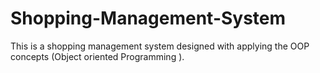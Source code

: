 # Shopping-Management-System
This is a shopping management system designed with applying the OOP concepts (Object oriented Programming ). 
